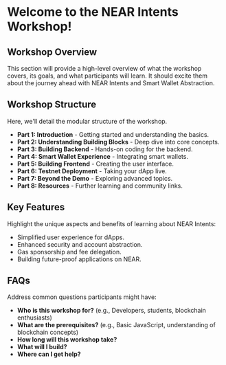 # Welcome to the NEAR Intents Workshop!

## Workshop Overview
This section will provide a high-level overview of what the workshop covers, its goals, and what participants will learn. It should excite them about the journey ahead with NEAR Intents and Smart Wallet Abstraction.

## Workshop Structure
Here, we'll detail the modular structure of the workshop.
- **Part 1: Introduction** - Getting started and understanding the basics.
- **Part 2: Understanding Building Blocks** - Deep dive into core concepts.
- **Part 3: Building Backend** - Hands-on coding for the backend.
- **Part 4: Smart Wallet Experience** - Integrating smart wallets.
- **Part 5: Building Frontend** - Creating the user interface.
- **Part 6: Testnet Deployment** - Taking your dApp live.
- **Part 7: Beyond the Demo** - Exploring advanced topics.
- **Part 8: Resources** - Further learning and community links.

## Key Features
Highlight the unique aspects and benefits of learning about NEAR Intents:
- Simplified user experience for dApps.
- Enhanced security and account abstraction.
- Gas sponsorship and fee delegation.
- Building future-proof applications on NEAR.

## FAQs
Address common questions participants might have:
- **Who is this workshop for?** (e.g., Developers, students, blockchain enthusiasts)
- **What are the prerequisites?** (e.g., Basic JavaScript, understanding of blockchain concepts)
- **How long will this workshop take?**
- **What will I build?**
- **Where can I get help?** 